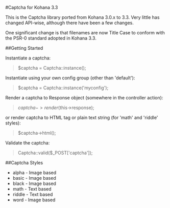 #Captcha for Kohana 3.3

This is the Captcha library ported from Kohana 3.0.x to 3.3. Very little has changed API-wise, although there have been a few changes.

One significant change is that filenames are now Title Case to conform with the PSR-0 standard adopted in Kohana 3.3.

##Getting Started

Instantiate a captcha:

> $captcha = Captcha::instance();

Instantiate using your own config group (other than 'default'):

> $captcha = Captcha::instance('myconfig');

Render a captcha to Response object (somewhere in the controller action):

> $captcha->render($this->response);

or render captcha to HTML tag or plain text string (for 'math' and 'riddle' styles):

> $captcha->html();

Validate the captcha:

> Captcha::valid($_POST['captcha']);

##Captcha Styles

* alpha - Image based
* basic - Image based
* black - Image based
* math - Text based
* riddle - Text based
* word - Image based
